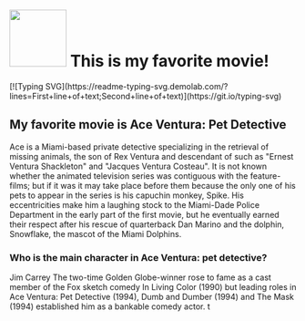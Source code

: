 <h1><img src="https://user-images.githubusercontent.com/120252588/206852541-240ddf9e-08b6-4ccb-9fcc-46bcd9a7304e.png" width="100" height="100"/> This is my favorite movie!</h1> 
[![Typing SVG](https://readme-typing-svg.demolab.com/?lines=First+line+of+text;Second+line+of+text)](https://git.io/typing-svg)

<h2> My favorite movie is Ace Ventura: Pet Detective </h2> Ace is a Miami-based private detective specializing in the retrieval of missing animals, the son of Rex Ventura and descendant of such as "Ernest Ventura Shackleton" and "Jacques Ventura Costeau". It is not known whether the animated television series was contiguous with the feature-films; but if it was it may take place before them because the only one of his pets to appear in the series is his capuchin monkey, Spike. His eccentricities make him a laughing stock to the Miami-Dade Police Department in the early part of the first movie, but he eventually earned their respect after his rescue of quarterback Dan Marino and the dolphin, Snowflake, the mascot of the Miami Dolphins. 

### Who is the main character in Ace Ventura: pet detective? 
Jim Carrey The two-time Golden Globe-winner rose to fame as a cast member of the Fox sketch comedy In Living Color (1990) but leading roles in Ace Ventura: Pet Detective (1994), Dumb and Dumber (1994) and The Mask (1994) established him as a bankable comedy actor. t




